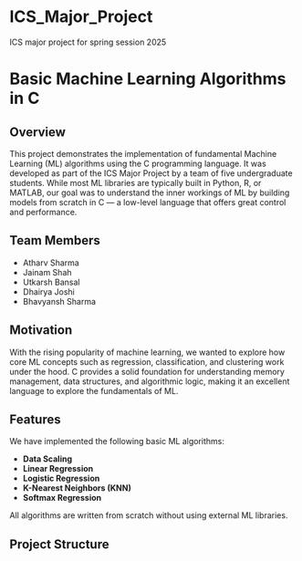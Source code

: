 # ICS_Major_Project
ICS major project for spring session 2025
# Basic Machine Learning Algorithms in C

## Overview

This project demonstrates the implementation of fundamental Machine Learning (ML) algorithms using the C programming language. It was developed as part of the ICS Major Project by a team of five undergraduate students. While most ML libraries are typically built in Python, R, or MATLAB, our goal was to understand the inner workings of ML by building models from scratch in C — a low-level language that offers great control and performance.

## Team Members

- Atharv Sharma
- Jainam Shah
- Utkarsh Bansal
- Dhairya Joshi
- Bhavyansh Sharma

## Motivation

With the rising popularity of machine learning, we wanted to explore how core ML concepts such as regression, classification, and clustering work under the hood. C provides a solid foundation for understanding memory management, data structures, and algorithmic logic, making it an excellent language to explore the fundamentals of ML.

## Features

We have implemented the following basic ML algorithms:

- **Data Scaling**
- **Linear Regression**  
- **Logistic Regression**
- **K-Nearest Neighbors (KNN)**
- **Softmax Regression**

All algorithms are written from scratch without using external ML libraries.

## Project Structure


